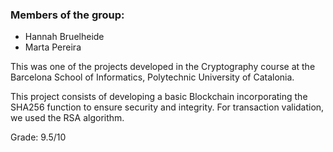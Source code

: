 ### Members of the group:
- Hannah Bruelheide
- Marta Pereira

This was one of the projects developed in the Cryptography course at the Barcelona School of Informatics, Polytechnic University of Catalonia.

This project consists of developing a basic Blockchain incorporating the SHA256 function to ensure security and integrity. For transaction validation, we used the RSA algorithm.

Grade: 9.5/10
